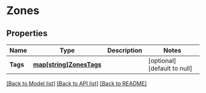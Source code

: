 # Zones

## Properties
Name | Type | Description | Notes
------------ | ------------- | ------------- | -------------
**Tags** | [**map[string]ZonesTags**](Zones_Tags.md) |  | [optional] [default to null]

[[Back to Model list]](../README.md#documentation-for-models) [[Back to API list]](../README.md#documentation-for-api-endpoints) [[Back to README]](../README.md)

